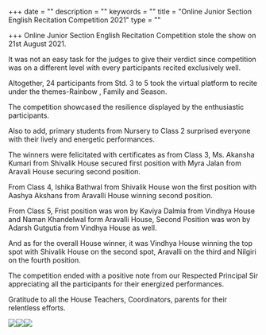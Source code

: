 +++
date = ""
description = ""
keywords = ""
title = "Online Junior Section English Recitation Competition 2021"
type = ""

+++
Online Junior Section English Recitation Competition stole the show on 21st August 2021.

It was not an easy task for the judges to give their verdict since competition was on a different level with every participants recited exclusively well. 

Altogether, 24 participants from Std. 3 to 5 took the virtual platform to recite under the themes-Rainbow , Family  and Season.

The competition showcased the resilience displayed by the enthusiastic participants.

Also to add, primary students from Nursery to Class 2 surprised everyone with their lively and energetic performances.

The winners were felicitated with certificates as from Class 3, Ms. Akansha Kumari from Shivalik House secured first position with Myra Jalan from Aravali House securing second position. 

From Class 4, Ishika Bathwal from Shivalik House won the first position with Aashya Akshans from  Aravalli House winning second position. 

From Class 5, Frist position was won by Kaviya Dalmia from Vindhya House and Naman Khandelwal form Aravalli House, Second Position was won by Adarsh Gutgutia from Vindhya House as well. 

And as for the overall House winner, it was Vindhya House winning the top spot with Shivalik House on the second spot, Aravalli on the third and Nilgiri on the fourth position. 

The competition ended with a positive note from our Respected Principal Sir appreciating all the participants for their energized performances. 

Gratitude to all the House Teachers, Coordinators, parents for their relentless efforts.

![](/uploads/2021/08/22/img-20210821-wa0026.jpg)![](/uploads/2021/08/22/img-20210821-wa0027.jpg)![](/uploads/2021/08/22/img-20210821-wa0028.jpg)